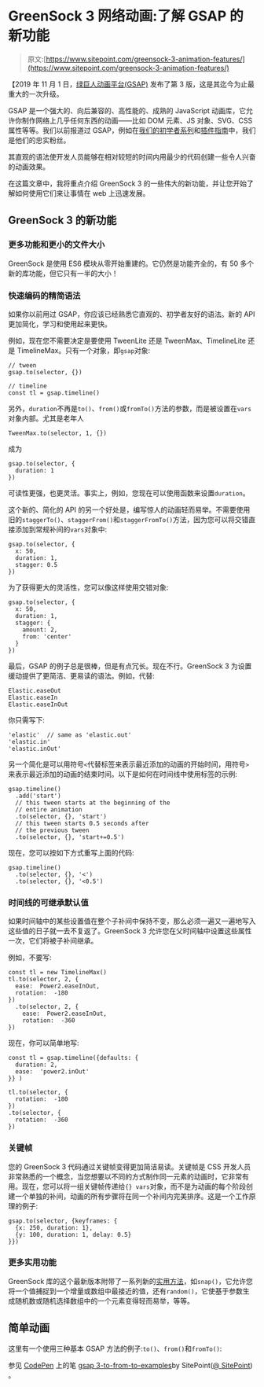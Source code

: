 # GreenSock 3 网络动画:了解 GSAP 的新功能

> 原文:[https://www.sitepoint.com/greensock-3-animation-features/](https://www.sitepoint.com/greensock-3-animation-features/)

【2019 年 11 月 1 日，[绿巨人动画平台(GSAP)](https://greensock.com/) 发布了第 3 版，这是其迄今为止最重大的一次升级。

GSAP 是一个强大的、向后兼容的、高性能的、成熟的 JavaScript 动画库，它允许你制作网络上几乎任何东西的动画——比如 DOM 元素、JS 对象、SVG、CSS 属性等等。我们以前报道过 GSAP，例如在[我们的初学者系列](https://www.sitepoint.com/web-animation-tutorial-part-1/)和[插件指南](https://www.sitepoint.com/fancy-web-animations-made-easy-greensock-plugins/)中，我们是他们的忠实粉丝。

其直观的语法使开发人员能够在相对较短的时间内用最少的代码创建一些令人兴奋的动画效果。

在这篇文章中，我将重点介绍 GreenSock 3 的一些伟大的新功能，并让您开始了解如何使用它们来让事情在 web 上迅速发展。

## GreenSock 3 的新功能

### 更多功能和更小的文件大小

GreenSock 是使用 ES6 模块从零开始重建的。它仍然是功能齐全的，有 50 多个新的库功能，但它只有一半的大小！

### 快速编码的精简语法

如果你以前用过 GSAP，你应该已经熟悉它直观的、初学者友好的语法。新的 API 更加简化，学习和使用起来更快。

例如，现在您不需要决定是要使用 TweenLite 还是 TweenMax、TimelineLite 还是 TimelineMax。只有一个对象，即`gsap`对象:

```
// tween
gsap.to(selector, {})

// timeline
const tl = gsap.timeline() 
```

另外，`duration`不再是`to()`、`from()`或`fromTo()`方法的参数，而是被设置在`vars`对象内部。尤其是老年人

```
TweenMax.to(selector, 1, {}) 
```

成为

```
gsap.to(selector, {
  duration: 1
}) 
```

可读性更强，也更灵活。事实上，例如，您现在可以使用函数来设置`duration`。

这个新的、简化的 API 的另一个好处是，编写惊人的动画轻而易举。不需要使用旧的`staggerTo()`、`staggerFrom()`和`staggerFromTo()`方法，因为您可以将交错直接添加到常规补间的`vars`对象中:

```
gsap.to(selector, {
  x: 50,
  duration: 1,
  stagger: 0.5
}) 
```

为了获得更大的灵活性，您可以像这样使用交错对象:

```
gsap.to(selector, {
  x: 50,
  duration: 1,
  stagger: {
    amount: 2,
    from: 'center'
  }
}) 
```

最后，GSAP 的例子总是很棒，但是有点冗长。现在不行。GreenSock 3 为设置缓动提供了更简洁、更易读的语法。例如，代替:

```
Elastic.easeOut
Elastic.easeIn
Elastic.easeInOut 
```

你只需写下:

```
'elastic'  // same as 'elastic.out'
'elastic.in'  
'elastic.inOut' 
```

另一个简化是可以用符号`<`代替标签来表示最近添加的动画的开始时间，用符号`>`来表示最近添加的动画的结束时间。以下是如何在时间线中使用标签的示例:

```
gsap.timeline()
  .add('start')
  // this tween starts at the beginning of the
  // entire animation
  .to(selector, {}, 'start')
  // this tween starts 0.5 seconds after
  // the previous tween
  .to(selector, {}, 'start+=0.5') 
```

现在，您可以按如下方式重写上面的代码:

```
gsap.timeline()
  .to(selector, {}, '<')
  .to(selector, {}, '<0.5') 
```

### 时间线的可继承默认值

如果时间轴中的某些设置值在整个子补间中保持不变，那么必须一遍又一遍地写入这些值的日子就一去不复返了。GreenSock 3 允许您在父时间轴中设置这些属性一次，它们将被子补间继承。

例如，不要写:

```
const tl = new TimelineMax()
tl.to(selector, 2, {
  ease:  Power2.easeInOut,
  rotation:  -180
})
  .to(selector, 2, {
    ease:  Power2.easeInOut,
    rotation:  -360
}) 
```

现在，你可以简单地写:

```
const tl = gsap.timeline({defaults: {
  duration: 2,
  ease:  'power2.inOut'
}} )

tl.to(selector, {
  rotation:  -180  
})
.to(selector, {
  rotation:  -360
}) 
```

### 关键帧

您的 GreenSock 3 代码通过关键帧变得更加简洁易读。关键帧是 CSS 开发人员非常熟悉的一个概念，当您想要以不同的方式制作同一元素的动画时，它非常有用。现在，您可以将一组关键帧传递给`{} vars`对象，而不是为动画的每个阶段创建一个单独的补间，动画的所有步骤将在同一个补间内完美排序。这是一个工作原理的例子:

```
gsap.to(selector, {keyframes: {
  {x: 250, duration: 1},
  {y: 100, duration: 1, delay: 0.5}
}}) 
```

### 更多实用功能

GreenSock 库的这个最新版本附带了一系列新的[实用方法](https://greensock.com/docs/v3/GSAP/UtilityMethods)，如`snap()`，它允许您将一个值捕捉到一个增量或数组中最接近的值，还有`random()`，它使基于参数生成随机数或随机选择数组中的一个元素变得轻而易举，等等。

## 简单动画

这里有一个使用三种基本 GSAP 方法的例子:`to()`、`from()`和`fromTo()`:

参见 [CodePen](https://codepen.io) 上的笔 [gsap 3-to-from-to-examples](https://codepen.io/SitePoint/pen/oNxjjyO)by SitePoint([@ SitePoint](https://codepen.io/SitePoint))
。